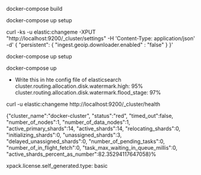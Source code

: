 docker-compose build

docker-compose up setup


curl -ks -u elastic:changeme -XPUT "http://localhost:9200/_cluster/settings" -H 'Content-Type: application/json' -d'
{
  "persistent": {
  "ingest.geoip.downloader.enabled" : "false"
  }
}'

docker-compose up setup


docker-compose up 




<!-- curl -u elastic:changeme -XDELETE http://localhost:9200/.kibana_1  -->
<!-- curl -u elastic:changeme --request DELETE 'http://localhost:9200/.kibana_8.7.1_001' -->


- Write this in hte config file of elasticsearch
cluster.routing.allocation.disk.watermark.high: 95%
cluster.routing.allocation.disk.watermark.flood_stage: 97%

curl  -u elastic:changeme  http://localhost:9200/_cluster/health

{"cluster_name":"docker-cluster",
"status":"red",
"timed_out":false,
"number_of_nodes":1,
"number_of_data_nodes":1,
"active_primary_shards":14,
"active_shards":14,
"relocating_shards":0,
"initializing_shards":0,
"unassigned_shards":3,
"delayed_unassigned_shards":0,
"number_of_pending_tasks":0,
"number_of_in_flight_fetch":0,
"task_max_waiting_in_queue_millis":0,
"active_shards_percent_as_number":82.35294117647058}%   


xpack.license.self_generated.type: basic